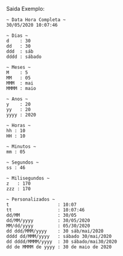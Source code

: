 Saida Exemplo:

    ~ Data Hora Completa ~
    30/05/2020 10:07:46
    
    ~ Dias ~
    d    : 30
    dd   : 30
    ddd  : sáb
    dddd : sábado
    
    ~ Meses ~
    M    : 5
    MM   : 05
    MMM  : mai
    MMMM : maio
    
    ~ Anos ~
    y    : 20
    yy   : 20
    yyyy : 2020
    
    ~ Horas ~
    hh : 10
    HH : 10
    
    ~ Minutos ~
    mm : 05
    
    ~ Segundos ~
    ss : 46
    
    ~ Milisegundos ~
    z   : 170
    zzz : 170
    
    ~ Personalizados ~
    t                  : 10:07
    tt                 : 10:07:46
    dd/MM              : 30/05
    dd/MM/yyyy         : 30/05/2020
    MM/dd/yyyy         : 05/30/2020
    dd ddd/MMM/yyyy    : 30 sáb/mai/2020
    dddd dd/MMM/yyyy   : sábado 30/mai/2020
    dd dddd/MMMM/yyyy  : 30 sábado/mai30/2020
    dd de MMMM de yyyy : 30 de maio de 2020
